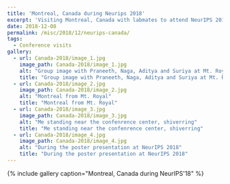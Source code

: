 ```yaml
---
title: 'Montreal, Canada during Neurips 2018'
excerpt: 'Visiting Montreal, Canada with labmates to attend NeurIPS 2018.'
date: 2018-12-08
permalink: /misc/2018/12/neurips-canada/
tags:
  - Conference visits
gallery:
  - url: Canada-2018/image_1.jpg
    image_path: Canada-2018/image_1.jpg
    alt: "Group image with Praneeth, Naga, Aditya and Suriya at Mt. Royal"
    title: "Group image with Praneeth, Naga, Aditya and Suriya at Mt. Royal"
  - url: Canada-2018/image_2.jpg
    image_path: Canada-2018/image_2.jpg
    alt: "Montreal from Mt. Royal"
    title: "Montreal from Mt. Royal"
  - url: Canada-2018/image_3.jpg
    image_path: Canada-2018/image_3.jpg
    alt: "Me standing near the confenrence center, shiverring"
    title: "Me standing near the confenrence center, shiverring"
  - url: Canada-2018/image_4.jpg
    image_path: Canada-2018/image_4.jpg
    alt: "During the poster presentation at NeurIPS 2018"
    title: "During the poster presentation at NeurIPS 2018"
---
```


{% include gallery caption="Montreal, Canada during NeurIPS'18" %}
